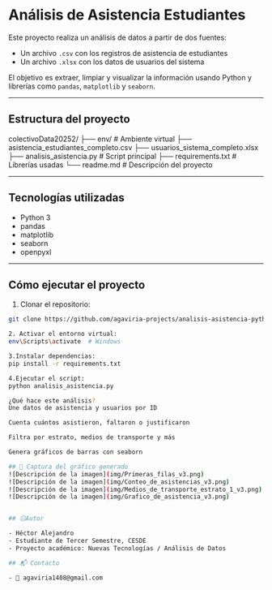 # Análisis de Asistencia Estudiantes
Este proyecto realiza un análisis de datos a partir de dos fuentes:
- Un archivo `.csv` con los registros de asistencia de estudiantes
- Un archivo `.xlsx` con los datos de usuarios del sistema

El objetivo es extraer, limpiar y visualizar la información usando Python y librerías como `pandas`, `matplotlib` y `seaborn`.

---

## Estructura del proyecto
colectivoData20252/ ├── env/ # Ambiente virtual ├── asistencia_estudiantes_completo.csv ├── usuarios_sistema_completo.xlsx ├── analisis_asistencia.py # Script principal ├── requirements.txt # Librerías usadas └── readme.md # Descripción del proyecto

---

## Tecnologías utilizadas

- Python 3
- pandas
- matplotlib
- seaborn
- openpyxl

---

## Cómo ejecutar el proyecto

1. Clonar el repositorio:
```bash
git clone https://github.com/agaviria-projects/analisis-asistencia-python.git

2. Activar el entorno virtual:
env\Scripts\activate  # Windows

3.Instalar dependencias:
pip install -r requirements.txt

4.Ejecutar el script:
python analisis_asistencia.py

¿Qué hace este análisis?
Une datos de asistencia y usuarios por ID

Cuenta cuántos asistieron, faltaron o justificaron

Filtra por estrato, medios de transporte y más

Genera gráficos de barras con seaborn

## 📸 Captura del gráfico generado
![Descripción de la imagen](img/Primeras_filas_v3.png)
![Descripción de la imagen](img/Conteo_de_asistencias_v3.png)
![Descripción de la imagen](img/Medios_de_transporte_estrato_1_v3.png)
![Descripción de la imagen](img/Grafico_de_asistencia_v3.png)


## 😐Autor

- Héctor Alejandro  
- Estudiante de Tercer Semestre, CESDE  
- Proyecto académico: Nuevas Tecnologías / Análisis de Datos

## 📬 Contacto

- 📧 agaviria1408@gmail.com

